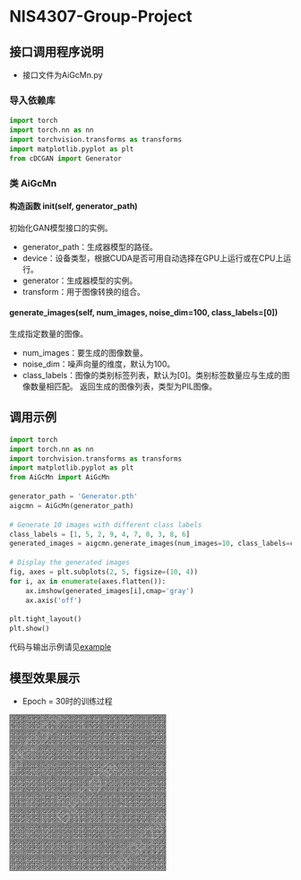 # NIS4307-Group-Project

## 接口调用程序说明
- 接口文件为AiGcMn.py

### 导入依赖库

```python
import torch
import torch.nn as nn
import torchvision.transforms as transforms
import matplotlib.pyplot as plt
from cDCGAN import Generator
```



### 类 AiGcMn
#### 构造函数 __init__(self, generator_path)
初始化GAN模型接口的实例。

- generator_path：生成器模型的路径。
- device：设备类型，根据CUDA是否可用自动选择在GPU上运行或在CPU上运行。
- generator：生成器模型的实例。
- transform：用于图像转换的组合。

####  generate_images(self, num_images, noise_dim=100, class_labels=[0])
生成指定数量的图像。
- num_images：要生成的图像数量。
- noise_dim：噪声向量的维度，默认为100。
- class_labels：图像的类别标签列表，默认为[0]。类别标签数量应与生成的图像数量相匹配。
返回生成的图像列表，类型为PIL图像。

## 调用示例
```python
import torch
import torch.nn as nn
import torchvision.transforms as transforms
import matplotlib.pyplot as plt
from AiGcMn import AiGcMn

generator_path = 'Generator.pth'
aigcmn = AiGcMn(generator_path)

# Generate 10 images with different class labels
class_labels = [1, 5, 2, 9, 4, 7, 0, 3, 8, 6]
generated_images = aigcmn.generate_images(num_images=10, class_labels=class_labels)

# Display the generated images
fig, axes = plt.subplots(2, 5, figsize=(10, 4))
for i, ax in enumerate(axes.flatten()):
    ax.imshow(generated_images[i],cmap='gray')
    ax.axis('off')

plt.tight_layout()
plt.show()
```
代码与输出示例请见[example](https://github.com/xuhengjing020504/NIS4307-Group-Project/blob/main/example.ipynb)


## 模型效果展示
- Epoch = 30时的训练过程


![](https://github.com/xuhengjing020504/NIS4307-Group-Project/blob/main/sample.gif)

